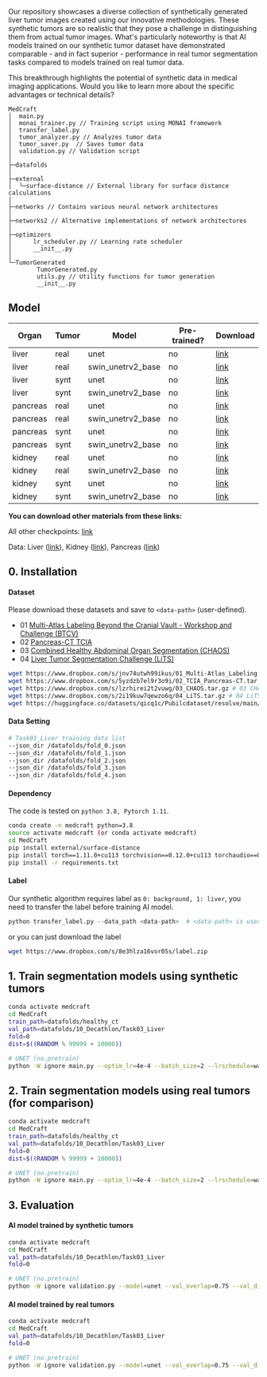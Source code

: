 Our repository showcases a diverse collection of synthetically generated liver tumor images created using our innovative methodologies. These synthetic tumors are so realistic that they pose a challenge in distinguishing them from actual tumor images. What's particularly noteworthy is that AI models trained on our synthetic tumor dataset have demonstrated comparable - and in fact superior - performance in real tumor segmentation tasks compared to models trained on real tumor data.

This breakthrough highlights the potential of synthetic data in medical imaging applications. Would you like to learn more about the specific advantages or technical details?

```
MedCraft
│  main.py
│  monai_trainer.py // Training script using MONAI framework
│  transfer_label.py
│  tumor_analyzer.py // Analyzes tumor data
│  tumor_saver.py  // Saves tumor data
│  validation.py // Validation script
│
├─datafolds
│
├─external
│  └─surface-distance // External library for surface distance calculations
│
├─networks // Contains various neural network architectures
│
├─networks2 // Alternative implementations of network architectures
│
├─optimizers
│      lr_scheduler.py // Learning rate scheduler
│      __init__.py
│
└─TumorGenerated
        TumorGenerated.py
        utils.py // Utility functions for tumor generation
        __init__.py
```

## Model

| Organ    | Tumor | Model             | Pre-trained? | Download                                                     |
| -------- | ----- | ----------------- | ------------ | ------------------------------------------------------------ |
| liver    | real  | unet              | no           | [link](https://huggingface.co/MrGiovanni/Pixel2Cancer/tree/main/liver/real/real.liver.no_pretrain.unet) |
| liver    | real  | swin_unetrv2_base | no           | [link](https://huggingface.co/MrGiovanni/Pixel2Cancer/tree/main/liver/real/real.liver.no_pretrain.swin_unetrv2_base) |
| liver    | synt  | unet              | no           | [link](https://huggingface.co/MrGiovanni/Pixel2Cancer/tree/main/liver/synt/synt.liver.no_pretrain.unet) |
| liver    | synt  | swin_unetrv2_base | no           | [link](https://huggingface.co/MrGiovanni/Pixel2Cancer/tree/main/liver/synt/synt.liver.no_pretrain.swin_unetrv2_base) |
| pancreas | real  | unet              | no           | [link](https://huggingface.co/MrGiovanni/Pixel2Cancer/tree/main/pancreas/real/real.pancreas.no_pretrain.unet) |
| pancreas | real  | swin_unetrv2_base | no           | [link](https://huggingface.co/MrGiovanni/Pixel2Cancer/tree/main/pancreas/real/real.pancreas.no_pretrain.swin_unetrv2_base) |
| pancreas | synt  | unet              | no           | [link](https://huggingface.co/MrGiovanni/Pixel2Cancer/tree/main/pancreas/synt/synt.pancreas.no_pretrain.unet) |
| pancreas | synt  | swin_unetrv2_base | no           | [link](https://huggingface.co/MrGiovanni/Pixel2Cancer/tree/main/pancreas/synt/synt.pancreas.no_pretrain.swin_unetrv2_base) |
| kidney   | real  | unet              | no           | [link](https://huggingface.co/MrGiovanni/Pixel2Cancer/tree/main/kidney/real/real.kidney.no_pretrain.unet) |
| kidney   | real  | swin_unetrv2_base | no           | [link](https://huggingface.co/MrGiovanni/Pixel2Cancer/tree/main/kidney/real/real.kidney.no_pretrain.swin_unetrv2_base) |
| kidney   | synt  | unet              | no           | [link](https://huggingface.co/MrGiovanni/Pixel2Cancer/tree/main/kidney/synt/synt.kidney.no_pretrain.unet) |
| kidney   | synt  | swin_unetrv2_base | no           | [link](https://huggingface.co/MrGiovanni/Pixel2Cancer/tree/main/kidney/synt/synt.kidney.no_pretrain.swin_unetrv2_base) |

**You can download other materials from these links:**

All other checkpoints: [link](https://huggingface.co/MrGiovanni/Pixel2Cancer/tree/main)

Data: Liver ([link](https://www.dropbox.com/scl/fi/ulok1xpk5e6nzicfipqxd/04_LiTS.tar.gz?rlkey=amo7x516if5m85x13q2iddgpj&dl=0)), Kidney ([link](https://www.dropbox.com/scl/fi/i7gzoocjnxyrqiavwuwp1/05_KiTS.tar.gz?rlkey=02mxa8f9sabcpe1858ww9580o&dl=0)), Pancreas ([link](https://www.dropbox.com/scl/fi/p35mz72vnvc01epdhr95r/Task07_Pancreas.tar.gz?rlkey=9z6grnqt6dpmh5yzz299g3wqx&dl=0))

## 0. Installation

#### Dataset

Please download these datasets and save to `<data-path>` (user-defined).

- 01 [Multi-Atlas Labeling Beyond the Cranial Vault - Workshop and Challenge (BTCV)](https://www.synapse.org/#!Synapse:syn3193805/wiki/89480)
- 02 [Pancreas-CT TCIA](https://wiki.cancerimagingarchive.net/display/Public/Pancreas-CT)
- 03 [Combined Healthy Abdominal Organ Segmentation (CHAOS)](https://chaos.grand-challenge.org/)
- 04 [Liver Tumor Segmentation Challenge (LiTS)](https://competitions.codalab.org/competitions/17094)

```bash
wget https://www.dropbox.com/s/jnv74utwh99ikus/01_Multi-Atlas_Labeling.tar.gz # 01 Multi-Atlas_Labeling.tar.gz (1.53 GB)
wget https://www.dropbox.com/s/5yzdzb7el9r3o9i/02_TCIA_Pancreas-CT.tar.gz # 02 TCIA_Pancreas-CT.tar.gz (7.51 GB)
wget https://www.dropbox.com/s/lzrhirei2t2vuwg/03_CHAOS.tar.gz # 03 CHAOS.tar.gz (925.3 MB)
wget https://www.dropbox.com/s/2i19kuw7qewzo6q/04_LiTS.tar.gz # 04 LiTS.tar.gz (17.42 GB)
wget https://huggingface.co/datasets/qicq1c/Pubilcdataset/resolve/main/10_Decathlon/Task03_Liver.tar.gz?download=true # Task03_Liver.tar.gz (28.7 GB)
```

#### Data Setting

```bash
# Task03_Liver training data list
--json_dir /datafolds/fold_0.json
--json_dir /datafolds/fold_1.json
--json_dir /datafolds/fold_2.json
--json_dir /datafolds/fold_3.json
--json_dir /datafolds/fold_4.json
```

#### Dependency

The code is tested on `python 3.8, Pytorch 1.11`.

```bash
conda create -n medcraft python=3.8
source activate medcraft (or conda activate medcraft)
cd MedCraft
pip install external/surface-distance
pip install torch==1.11.0+cu113 torchvision==0.12.0+cu113 torchaudio==0.11.0 --extra-index-url https://download.pytorch.org/whl/cu113
pip install -r requirements.txt
```

#### Label

Our synthetic algorithm requires label as `0: background, 1: liver`, you need to transfer the label before training AI model.

```python
python transfer_label.py --data_path <data-path>  # <data-path> is user-defined data path to save datasets
```

or you can just download the label

```bash
wget https://www.dropbox.com/s/8e3hlza16vor05s/label.zip
```

## 1. Train segmentation models using synthetic tumors

```bash
conda activate medcraft
cd MedCraft
train_path=datafolds/healthy_ct
val_path=datafolds/10_Decathlon/Task03_Liver
fold=0
dist=$((RANDOM % 99999 + 10000))

# UNET (no.pretrain)
python -W ignore main.py --optim_lr=4e-4 --batch_size=2 --lrschedule=warmup_cosine --optim_name=adamw --model_name=unet --val_every=200 --max_epochs=4000 --save_checkpoint --workers=2 --noamp --distributed --dist-url=tcp://127.0.0.1:$dist --cache_num=200 --val_overlap=0.5 --syn --ellipsoid --logdir="runs/synt.no_pretrain.unet$fold" --train_dir $train_path --val_dir $val_path --json_dir datafolds/fold_$fold.json
```

## 2. Train segmentation models using real tumors (for comparison)

```bash
conda activate medcraft
cd MedCraft
train_path=datafolds/healthy_ct
val_path=datafolds/10_Decathlon/Task03_Liver
fold=0
dist=$((RANDOM % 99999 + 10000))

# UNET (no.pretrain)
python -W ignore main.py --optim_lr=4e-4 --batch_size=2 --lrschedule=warmup_cosine --optim_name=adamw --model_name=unet --val_every=200 --max_epochs=4000 --save_checkpoint --workers=2 --noamp --distributed --dist-url=tcp://127.0.0.1:$dist --cache_num=200 --val_overlap=0.5 --logdir="runs/real.no_pretrain.unet$fold" --train_dir $train_path --val_dir $val_path --json_dir datafolds/gmm_fold_$fold.json
```

## 3. Evaluation

#### AI model trained by synthetic tumors

```bash
conda activate medcraft
cd MedCraft
val_path=datafolds/10_Decathlon/Task03_Liver
fold=0

# UNET (no.pretrain)
python -W ignore validation.py --model=unet --val_overlap=0.75 --val_dir $val_path --json_dir datafolds/fold_$fold.json --log_dir runs/synt.no_pretrain.unet$fold --save_dir outs
```

#### AI model trained by real tumors

```bash
conda activate medcraft
cd MedCraft
val_path=datafolds/10_Decathlon/Task03_Liver
fold=0

# UNET (no.pretrain)
python -W ignore validation.py --model=unet --val_overlap=0.75 --val_dir $val_path --json_dir datafolds/gmm_fold_$fold.json --log_dir runs/real.no_pretrain.unet$fold --save_dir outs
```
